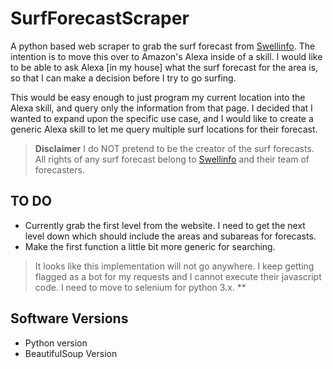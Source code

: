 # SurfForecastScraper

A python based web scraper to grab the surf forecast from [Swellinfo](https://www.swellinfo.com).
The intention is to move this over to Amazon's Alexa inside of a skill. I would like 
to be able to ask Alexa [in my house] what the surf forecast for the area is, so that 
I can make a decision before I try to go surfing. 

This would be easy enough to just program my current location into the Alexa skill, and
query only the information from that page. I decided that I wanted to expand upon the 
specific use case, and I would like to create a generic Alexa skill to let me query
multiple surf locations for their forecast. 

> **Disclaimer** I do NOT pretend to be the creator of the surf forecasts. All rights of any surf forecast belong to [Swellinfo](https://www.swellinfo.com) and their team of forecasters.


## TO DO 
- Currently grab the first level from the website. I need to get the next level down which should include the areas and subareas for forecasts. 
- Make the first function a little bit more generic for searching.

> It looks like this implementation will not go anywhere. I keep getting flagged as a bot for my requests and I cannot execute their javascript code. I need to move to selenium for python 3.x. **


## Software Versions
- Python version
- BeautifulSoup Version
